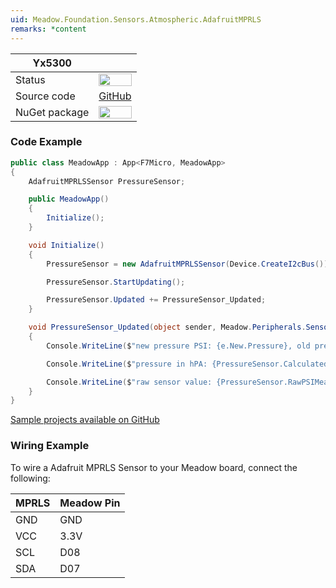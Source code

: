 ```yaml
---
uid: Meadow.Foundation.Sensors.Atmospheric.AdafruitMPRLS
remarks: *content
---
```


| Yx5300           |             |
|------------------|-------------|
| Status           | <img src="https://img.shields.io/badge/Working-brightgreen" style="width: auto; height: -webkit-fill-available;" /> |
| Source code      | [GitHub](https://github.com/WildernessLabs/Meadow.Foundation/tree/WIP/Source/Meadow.Foundation.Peripherals/Sensors.Atmospheric.AdafruitMPRLS)  |
| NuGet package    | <a href="https://www.nuget.org/packages/Meadow.Foundation.Sensors.Atmospheric.AdafruitMPRLS/" target="_blank"><img src="https://img.shields.io/nuget/v/Meadow.Foundation.Sensors.Atmospheric.AdafruitMPRLS.svg?label=Meadow.Foundation.Sensors.Atmospheric.AdafruitMPRLS" style="width: auto; height: -webkit-fill-available;" /></a> |

### Code Example

```csharp
public class MeadowApp : App<F7Micro, MeadowApp>
{
    AdafruitMPRLSSensor PressureSensor;

    public MeadowApp()
    {
        Initialize();
    }

    void Initialize()
    {
        PressureSensor = new AdafruitMPRLSSensor(Device.CreateI2cBus());

        PressureSensor.StartUpdating();

        PressureSensor.Updated += PressureSensor_Updated;
    }

    void PressureSensor_Updated(object sender, Meadow.Peripherals.Sensors.Atmospheric.AtmosphericConditionChangeResult e)
    {
        Console.WriteLine($"new pressure PSI: {e.New.Pressure}, old pressure PSI: {e.Old.Pressure}");

        Console.WriteLine($"pressure in hPA: {PressureSensor.CalculatedhPAMeasurement}");

        Console.WriteLine($"raw sensor value: {PressureSensor.RawPSIMeasurement}");
    }
}
```

[Sample projects available on GitHub](https://github.com/WildernessLabs/Meadow.Foundation/tree/WIP/Source/Meadow.Foundation.Peripherals/Sensors.Atmospheric.AdafruitMPRLS/Samples/AdafruitMPRLSSensor_Sample) 

### Wiring Example

To wire a Adafruit MPRLS Sensor to your Meadow board, connect the following:

| MPRLS  | Meadow Pin |
|--------|------------|
| GND    | GND        |
| VCC    | 3.3V       |
| SCL    | D08        |
| SDA    | D07        |